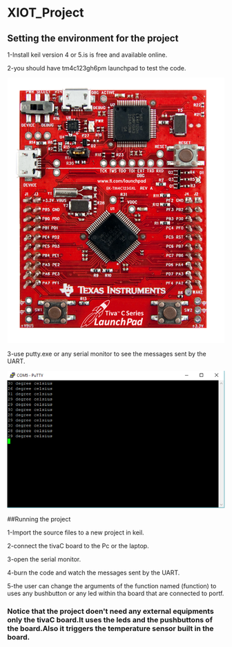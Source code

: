 # XIOT_Project

## Setting the environment for the project

1-Install keil version 4 or 5.is is free and available online.

2-you should have tm4c123gh6pm launchpad to test the code.

![alt text](https://raw.githubusercontent.com/fadymedhat2236/XIOT_Project/master/photos/TITivaLaunchpad2A.jpg)

3-use putty.exe or any serial monitor to see the messages sent by the UART.

![alt text](https://raw.githubusercontent.com/fadymedhat2236/XIOT_Project/master/photos/sensoronly.PNG)

##Running the project

1-Import the source files to a new project in keil.

2-connect the tivaC board to the Pc or the laptop.

3-open the serial monitor.

4-burn the code and watch the messages sent by the UART.

5-the user can change the arguments of the function named (function) to uses any bushbutton or any led within tha board that are connected to portf.

### Notice that the project doen't need any external equipments only the tivaC board.It uses the leds and the pushbuttons of the board.Also it triggers the temperature sensor built in the board.
